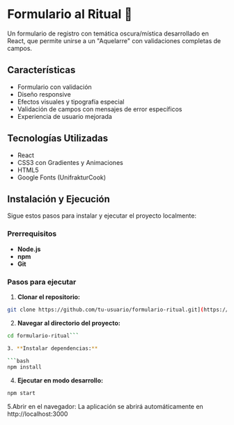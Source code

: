# Formulario al Ritual 🔮

Un formulario de registro con temática oscura/mística desarrollado en React, que permite unirse a un "Aquelarre" con validaciones completas de campos.

## Características

- Formulario con validación
- Diseño responsive 
- Efectos visuales y tipografía especial
- Validación de campos con mensajes de error específicos
- Experiencia de usuario mejorada

## Tecnologías Utilizadas

- React
- CSS3 con Gradientes y Animaciones
- HTML5
- Google Fonts (UnifrakturCook)

## Instalación y Ejecución

Sigue estos pasos para instalar y ejecutar el proyecto localmente:

### Prerrequisitos
- **Node.js** 
- **npm** 
- **Git**

### Pasos para ejecutar

1. **Clonar el repositorio:**
```bash
git clone https://github.com/tu-usuario/formulario-ritual.git](https://github.com/Elizabeth-linda/Formulario-al-ritual..git

```

2. **Navegar al directorio del proyecto:**

```bash
cd formulario-ritual```

3. **Instalar dependencias:**

```bash
npm install
```
4. **Ejecutar en modo desarrollo:**

```bash
npm start
```
5.Abrir en el navegador:
La aplicación se abrirá automáticamente en http://localhost:3000
